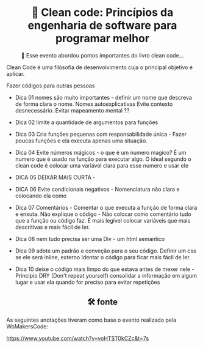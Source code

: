 <h1 align="center"> 📘 Clean code: Princípios da engenharia de software para programar melhor </h1>

<p align="center">🚀 Esse evento abordou pontos importantes do livro clean code... </p>


Clean Code é uma filósofia de desenvolvimento cuja o principal objetivo é aplicar.

Fazer códigos para outras pessoas 

 - Dica 01 nomes são muito importantes - definir um nome que descreva de forma clara o nome. Nomes autoexplicativas
Evite contexto desnecessário.
Evitar mapeamento mental ?? 

- Dica 02 limite a quantidade de argumentos para funções

- Dica 03 Cria funções pequenas com responsabilidade única - Fazer poucas funções e ela executa apenas uma situação.

- Dica 04 Evite números mágicos - 
o que é um numero magico? É um numero que é usado na função para executar algo.
O ideal segundo o clean code é colocar uma variável clara para esse numero e usar ele

- DICA 05  DEIXAR MAIS CURTA - 

- DICA 06 Evite condicionais negativos -  Nomenclatura não clara e colocando ela como

- Dica 07 Comentários - Comentar o que executa a função de forma clara e enxuta.
 Não explique o código - Não colocar como comentário tudo que a função ou código faz. É mais legível colocar variáveis que mais descritivas e mais fácil de ler.

- Dica 08 nem tudo precisa ser uma Div - um html semantico

- Dica 09 adote um padrão e conveção para o seu código.
Definir um css se ele será inline, externo
Identar o código para ficar mais fácil de ler.

- Dica 10 deixe o código mais limpo do que estava antes de mexer nele - Principio DRY (Don't repeat yourself) consolidar a informação em algum lugar e usar ela quando for preciso para evitar repetições 

<h2 align="center" > 🛠 fonte </h2>

As seguintes anotações tiveram como base o evento realizado pela WoMakersCode:

https://www.youtube.com/watch?v=voHTST0kCZc&t=7s